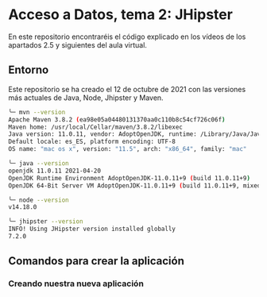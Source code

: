 # Acceso a Datos, tema 2: JHipster

En este repositorio encontraréis el código explicado en los vídeos de los apartados 2.5 y siguientes del aula virtual.

## Entorno

Este repositorio se ha creado el 12 de octubre de 2021 con las versiones más actuales de Java, Node, Jhipster y Maven.

```bash
╰─ mvn --version                                                                         
Apache Maven 3.8.2 (ea98e05a04480131370aa0c110b8c54cf726c06f)
Maven home: /usr/local/Cellar/maven/3.8.2/libexec
Java version: 11.0.11, vendor: AdoptOpenJDK, runtime: /Library/Java/JavaVirtualMachines/adoptopenjdk-11.jdk/Contents/Home
Default locale: es_ES, platform encoding: UTF-8
OS name: "mac os x", version: "11.5", arch: "x86_64", family: "mac"

╰─ java --version                    
openjdk 11.0.11 2021-04-20
OpenJDK Runtime Environment AdoptOpenJDK-11.0.11+9 (build 11.0.11+9)
OpenJDK 64-Bit Server VM AdoptOpenJDK-11.0.11+9 (build 11.0.11+9, mixed mode)

╰─ node --version
v14.18.0

╰─ jhipster --version     
INFO! Using JHipster version installed globally
7.2.0
```

## Comandos para crear la aplicación

### Creando nuestra nueva aplicación
